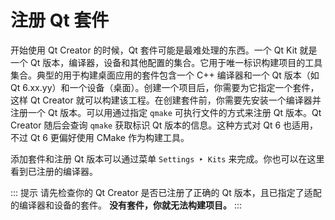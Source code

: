 # 注册 Qt 套件

开始使用 Qt Creator 的时候，Qt 套件可能是最难处理的东西。一个 Qt Kit 就是一个 Qt 版本，编译器，设备和其他配置的集合。它用于唯一标识构建项目的工具集合。典型的用于构建桌面应用的套件包含一个 C++ 编译器和一个 Qt 版本（如 Qt 6.xx.yy）和一个设备（桌面）。创建一个项目后，你需要为它指定一个套件，这样 Qt Creator 就可以构建该工程。在创建套件前，你需要先安装一个编译器并注册一个 Qt 版本。可以用通过指定 `qmake` 可执行文件的方式来注册 Qt 版本。Qt Creator 随后会查询 `qmake` 获取标识 Qt 版本的信息。这种方式对 Qt 6 也适用，不过 Qt 6 更偏好使用 CMake 作为构建工具。

添加套件和注册 Qt 版本可以通过菜单 `Settings ‣ Kits` 来完成。你也可以在这里看到已注册的编译器。

::: 提示
请先检查你的 Qt Creator 是否已注册了正确的 Qt 版本，且已指定了适配的编译器和设备的套件。 **没有套件，你就无法构建项目。**
:::
